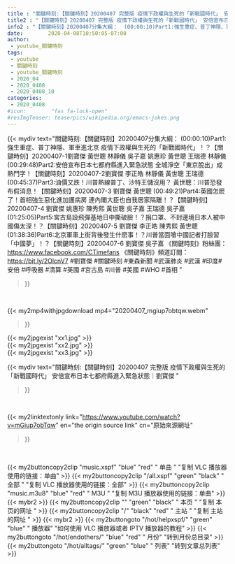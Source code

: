 ```yaml
---
title : "關鍵時刻:【關鍵時刻】20200407 完整版 疫情下政權與生死的「新戰國時代」 安倍宣布日本七都府縣進入緊急狀態｜劉寶傑 "
title2 : "【關鍵時刻】20200407 完整版 疫情下政權與生死的「新戰國時代」 安倍宣布日本七都府縣進入緊急狀態｜劉寶傑 "
info2 : "【關鍵時刻】20200407分集大綱：  (00:00:10)Part1:強生重症、普丁神隱、軍車進北京 疫情下政權與生死的「新戰國時代」！？【關鍵時刻】20200407-1劉寶傑 黃世聰 林靜儀 吳子嘉 姚惠珍 黃世聰 王瑞德 林靜儀  (00:29:48)Part2:安倍宣布日本七都府縣進入緊急狀態 全城淨空「東京脫出」成熱門字！【關鍵時刻】20200407-2劉寶傑 李正皓 林靜儀 黃世聰 王瑞德  (00:45:37)Part3:油價又跌！川普熱線普丁、沙特王儲沒用？ 黃世聰：川普恐發布假消息！【關鍵時刻】20200407-3 劉寶傑 黃世聰  (00:49:21)Part4:英國怎麽了！首相強生惡化進加護病房 連內閣大臣也自我居家隔離！？【關鍵時刻】20200407-4 劉寶傑 姚惠珍 陳秀熙 黃世聰 吳子嘉 王瑞德 吳子嘉  (01:25:05)Part5:宮古島設飛彈基地日中撕破臉！？捐口罩、不封邊境日本人被中國傷太深！？【關鍵時刻】20200407-5 劉寶傑 李正皓 陳秀熙 黃世聰  (01:38:36)Part6:北京軍車上街背後發生什麽事！？川普當面嗆中國記者打臉習「中國夢」！？【關鍵時刻】20200407-6 劉寶傑 吳子嘉  《關鍵時刻》粉絲團：https://www.facebook.com/CTimefans 《關鍵時刻》頻道訂閱：https://bit.ly/2OlcnV7  #劉寶傑 #關鍵時刻 #東森新聞 #武漢肺炎 #武漢 #印度#安倍 #呼吸器 #清算 #英國 #宮古島 #川普 #美國 #WHO #首相 "
date:        2020-04-08T10:50:05-07:00
author:
 - youtube_關鍵時刻
tags:
 - youtube
 - 關鍵時刻
 - youtube_關鍵時刻
 - 2020_04
 - 2020_0408
 - 2020_0408_10
categories:
 - 2020_0408
#icon:        "fas fa-lock-open"
#resImgTeaser: teaserpics/wikipedia.org/emacs-jokes.png
---
```


{{< mydiv text="關鍵時刻:【關鍵時刻】20200407分集大綱：  (00:00:10)Part1:強生重症、普丁神隱、軍車進北京 疫情下政權與生死的「新戰國時代」！？【關鍵時刻】20200407-1劉寶傑 黃世聰 林靜儀 吳子嘉 姚惠珍 黃世聰 王瑞德 林靜儀  (00:29:48)Part2:安倍宣布日本七都府縣進入緊急狀態 全城淨空「東京脫出」成熱門字！【關鍵時刻】20200407-2劉寶傑 李正皓 林靜儀 黃世聰 王瑞德  (00:45:37)Part3:油價又跌！川普熱線普丁、沙特王儲沒用？ 黃世聰：川普恐發布假消息！【關鍵時刻】20200407-3 劉寶傑 黃世聰  (00:49:21)Part4:英國怎麽了！首相強生惡化進加護病房 連內閣大臣也自我居家隔離！？【關鍵時刻】20200407-4 劉寶傑 姚惠珍 陳秀熙 黃世聰 吳子嘉 王瑞德 吳子嘉  (01:25:05)Part5:宮古島設飛彈基地日中撕破臉！？捐口罩、不封邊境日本人被中國傷太深！？【關鍵時刻】20200407-5 劉寶傑 李正皓 陳秀熙 黃世聰  (01:38:36)Part6:北京軍車上街背後發生什麽事！？川普當面嗆中國記者打臉習「中國夢」！？【關鍵時刻】20200407-6 劉寶傑 吳子嘉  《關鍵時刻》粉絲團：https://www.facebook.com/CTimefans 《關鍵時刻》頻道訂閱：https://bit.ly/2OlcnV7  #劉寶傑 #關鍵時刻 #東森新聞 #武漢肺炎 #武漢 #印度#安倍 #呼吸器 #清算 #英國 #宮古島 #川普 #美國 #WHO #首相 "
>}}
<br>


{{< my2mp4withjpgdownload mp4="20200407_mgiup7obtqw.webm"
>}}

{{< my2jpgexist "xx1.jpg" >}}<br>
{{< my2jpgexist "xx2.jpg" >}}<br>
{{< my2jpgexist "xx3.jpg" >}}<br>



{{< mydiv text="關鍵時刻:【關鍵時刻】20200407 完整版 疫情下政權與生死的「新戰國時代」 安倍宣布日本七都府縣進入緊急狀態｜劉寶傑 "
>}}
<br>

{{< my2linktextonly link="https://www.youtube.com/watch?v=mGiup7obTqw"
en="the origin source link" cn="原始來源網址"
>}}


<br>

{{< my2buttoncopy2clip "music.xspf"        "blue"   "red"    " 单曲 "  "复制 VLC 播放器使用的链接：单曲" >}} {{< my2buttoncopy2clip "/all.xspf"         "green"  "black"  " 全部 "  "复制 VLC 播放器使用的链接：全部" >}} {{< my2buttoncopy2clip "music.m3u8"        "blue"   "red"    " M3U  "    "复制 M3U 播放器使用的链接：单曲" >}} {{< mybr2 >}} {{< my2buttoncopy2clip ""                  "green"  "black"  " 本页 "    "复制 本页的网址 " >}} {{< my2buttoncopy2clip "/"                 "black"  "red"    " 主站 "    "复制 主站的网址 " >}} {{< mybr2 >}} {{< my2buttongoto      "/hot/helpxspf/"    "green"  "blue"   " 播放器" "如何使用 VLC 播放器或者 IPTV 播放器的教程" >}} {{< my2buttongoto      "/hot/endothers/"   "blue"   "red"    " 月份"   "转到月份总目录" >}} {{< my2buttongoto      "/hot/alltags/"     "green"  "blue"   " 列表"   "转到文章总列表" >}} 

